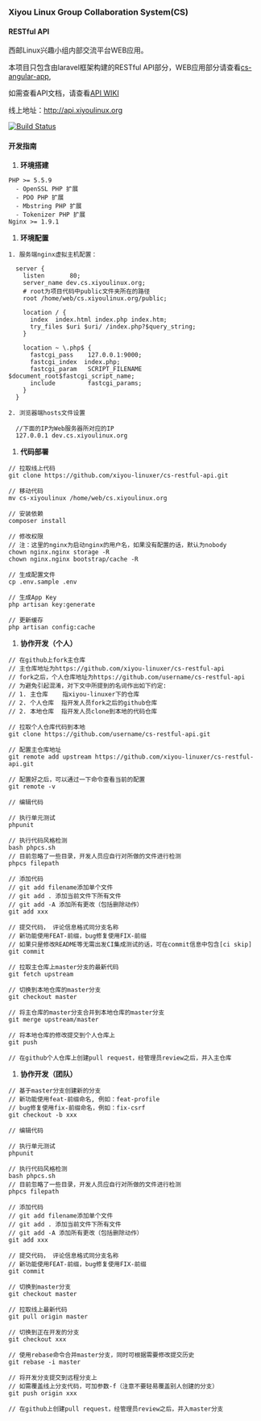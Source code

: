 ### Xiyou Linux Group Collaboration System(CS)

#### RESTful API

西邮Linux兴趣小组内部交流平台WEB应用。

本项目只包含由laravel框架构建的RESTful API部分，WEB应用部分请查看[cs-angular-app](https://github.com/xiyou-linuxer/cs-angular-app),

如需查看API文档，请查看[API WIKI](https://github.com/xiyou-linuxer/cs-xiyoulinux/WIKI/API)

线上地址：http://api.xiyoulinux.org

[![Build Status](https://travis-ci.org/xiyou-linuxer/cs-restful-api.svg?branch=master)](https://travis-ci.org/xiyou-linuxer/cs-restful-api)

#### 开发指南

1. **环境搭建**

  ```
  PHP >= 5.5.9
    - OpenSSL PHP 扩展
    - PDO PHP 扩展
    - Mbstring PHP 扩展
    - Tokenizer PHP 扩展
  Nginx >= 1.9.1
  ```

1. **环境配置**

  ```
  1. 服务端nginx虚拟主机配置：

    server {
      listen       80;
      server_name dev.cs.xiyoulinux.org;
      # root为项目代码中public文件夹所在的路径
      root /home/web/cs.xiyoulinux.org/public;

      location / {
        index  index.html index.php index.htm;
        try_files $uri $uri/ /index.php?$query_string;
      }

      location ~ \.php$ {
        fastcgi_pass    127.0.0.1:9000;
        fastcgi_index  index.php;
        fastcgi_param   SCRIPT_FILENAME  $document_root$fastcgi_script_name;
        include         fastcgi_params;
      }
    }

  2. 浏览器端hosts文件设置

    //下面的IP为Web服务器所对应的IP
    127.0.0.1 dev.cs.xiyoulinux.org
  ```

1. **代码部署**

  ```
  // 拉取线上代码
  git clone https://github.com/xiyou-linuxer/cs-restful-api.git

  // 移动代码
  mv cs-xiyoulinux /home/web/cs.xiyoulinux.org

  // 安装依赖
  composer install

  // 修改权限
  // 注：这里的nginx为启动nginx的用户名，如果没有配置的话，默认为nobody
  chown nginx.nginx storage -R
  chown nginx.nginx bootstrap/cache -R

  // 生成配置文件
  cp .env.sample .env

  // 生成App Key
  php artisan key:generate

  // 更新缓存
  php artisan config:cache
  ```

1. **协作开发（个人）**

  ```
  // 在github上fork主仓库
  // 主仓库地址为https://github.com/xiyou-linuxer/cs-restful-api
  // fork之后，个人仓库地址为https://github.com/username/cs-restful-api
  // 为避免引起混淆，对下文中所提到的名词作出如下约定:
  // 1. 主仓库    指xiyou-linuxer下的仓库
  // 2. 个人仓库  指开发人员fork之后的github仓库
  // 2. 本地仓库  指开发人员clone到本地的代码仓库

  // 拉取个人仓库代码到本地
  git clone https://github.com/username/cs-restful-api.git  

  // 配置主仓库地址
  git remote add upstream https://github.com/xiyou-linuxer/cs-restful-api.git

  // 配置好之后，可以通过一下命令查看当前的配置
  git remote -v

  // 编辑代码

  // 执行单元测试
  phpunit

  // 执行代码风格检测
  bash phpcs.sh
  // 目前忽略了一些目录，开发人员应自行对所做的文件进行检测
  phpcs filepath

  // 添加代码
  // git add filename添加单个文件
  // git add . 添加当前文件下所有文件
  // git add -A 添加所有更改（包括删除动作）
  git add xxx

  // 提交代码， 评论信息格式同分支名称
  // 新功能使用FEAT-前缀，bug修复使用FIX-前缀
  // 如果只是修改README等无需出发CI集成测试的话，可在commit信息中包含[ci skip]
  git commit

  // 拉取主仓库上master分支的最新代码
  git fetch upstream

  // 切换到本地仓库的master分支
  git checkout master

  // 将主仓库的master分支合并到本地仓库的master分支
  git merge upstream/master

  // 将本地仓库的修改提交到个人仓库上
  git push

  // 在github个人仓库上创建pull request，经管理员review之后，并入主仓库
  ```
1. **协作开发（团队）**

  ```
  // 基于master分支创建新的分支
  // 新功能使用feat-前缀命名, 例如：feat-profile
  // bug修复使用fix-前缀命名，例如：fix-csrf
  git checkout -b xxx

  // 编辑代码

  // 执行单元测试
  phpunit

  // 执行代码风格检测
  bash phpcs.sh
  // 目前忽略了一些目录，开发人员应自行对所做的文件进行检测
  phpcs filepath

  // 添加代码
  // git add filename添加单个文件
  // git add . 添加当前文件下所有文件
  // git add -A 添加所有更改（包括删除动作）
  git add xxx

  // 提交代码， 评论信息格式同分支名称
  // 新功能使用FEAT-前缀，bug修复使用FIX-前缀
  git commit

  // 切换到master分支
  git checkout master

  // 拉取线上最新代码
  git pull origin master

  // 切换到正在开发的分支
  git checkout xxx

  // 使用rebase命令合并master分支，同时可根据需要修改提交历史
  git rebase -i master

  // 将开发分支提交到远程分支上
  // 如需覆盖线上分支代码，可加参数-f（注意不要轻易覆盖别人创建的分支）
  git push origin xxx

  // 在github上创建pull request，经管理员review之后，并入master分支
  ```

